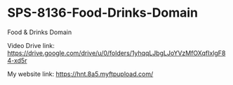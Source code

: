 # SPS-8136-Food-Drinks-Domain
Food &amp; Drinks Domain

Video Drive link:
https://drive.google.com/drive/u/0/folders/1yhqqLJbgLJoYVzMfOXqfIxlgF84-xd5r

My website link:
https://hnt.8a5.myftpupload.com/
